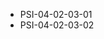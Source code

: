 <!--
    ATTENTION: This file was generated via gradle!
               Do NOT manually edit this file! Any such changes will be overwritten!
-->
* PSI-04-02-03-01
* PSI-04-02-03-02
